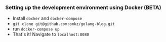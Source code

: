### Setting up the development environment using Docker (BETA)

- Install `docker` and `docker-compose`
- `git clone git@github.com:omkz/golang-blog.git`
- run `docker-compose up`
- That's it! Navigate to `localhost:8080`